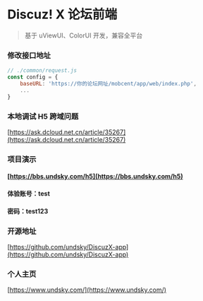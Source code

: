 # Discuz! X 论坛前端

> 基于 uViewUI、ColorUI 开发，兼容全平台

### 修改接口地址

```javascript
// ./common/request.js
const config = {
	baseURL: 'https://你的论坛网址/mobcent/app/web/index.php',
	...
}
```

### 本地调试 H5 跨域问题

[https://ask.dcloud.net.cn/article/35267](https://ask.dcloud.net.cn/article/35267)

### 项目演示

#### [https://bbs.undsky.com/h5](https://bbs.undsky.com/h5)

#### 体验账号：test

#### 密码：test123

### 开源地址

[https://github.com/undsky/DiscuzX-app](https://github.com/undsky/DiscuzX-app)

### 个人主页

[https://www.undsky.com/](https://www.undsky.com/)
